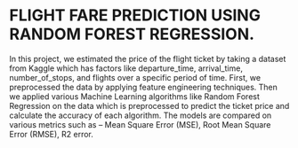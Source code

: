 # FLIGHT FARE PREDICTION USING RANDOM FOREST REGRESSION.
In this project, we estimated the price of the flight ticket by taking a dataset from Kaggle which has factors like departure_time, arrival_time, number_of_stops, and flights over a specific period of time. First, we preprocessed the data by applying feature engineering techniques. Then we applied various Machine Learning algorithms like Random Forest Regression on the data which is preprocessed to predict the ticket price and calculate the accuracy of each algorithm. The models are compared on various metrics such as – Mean Square Error (MSE), Root Mean Square Error (RMSE), R2 error.


